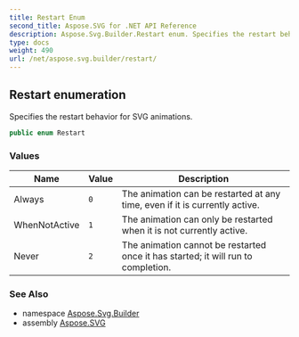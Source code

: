 ```yaml
---
title: Restart Enum
second_title: Aspose.SVG for .NET API Reference
description: Aspose.Svg.Builder.Restart enum. Specifies the restart behavior for SVG animations
type: docs
weight: 490
url: /net/aspose.svg.builder/restart/
---
```

## Restart enumeration

Specifies the restart behavior for SVG animations.

```csharp
public enum Restart
```

### Values

| Name | Value | Description |
| --- | --- | --- |
| Always | `0` | The animation can be restarted at any time, even if it is currently active. |
| WhenNotActive | `1` | The animation can only be restarted when it is not currently active. |
| Never | `2` | The animation cannot be restarted once it has started; it will run to completion. |

### See Also

* namespace [Aspose.Svg.Builder](../../aspose.svg.builder/)
* assembly [Aspose.SVG](../../)
